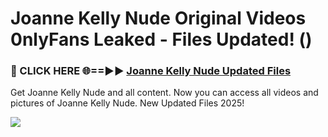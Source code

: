 # Joanne Kelly Nude Original Videos 0nlyFans Leaked - Files Updated! ()

<h3>🔴 CLICK HERE 🌐==►► <a href="https://tinyurl.com/2p9ay9w9" rel="nofollow">Joanne Kelly Nude Updated Files</a></h3>

Get Joanne Kelly Nude and all content. Now you can access all videos and pictures of Joanne Kelly Nude. New Updated Files 2025!

[![](https://i.imgur.com/KQgVmj3.gif)](https://tinyurl.com/2p9ay9w9)
